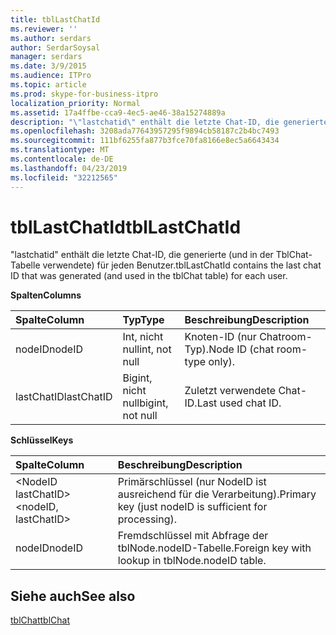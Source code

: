 ```yaml
---
title: tblLastChatId
ms.reviewer: ''
ms.author: serdars
author: SerdarSoysal
manager: serdars
ms.date: 3/9/2015
ms.audience: ITPro
ms.topic: article
ms.prod: skype-for-business-itpro
localization_priority: Normal
ms.assetid: 17a4ffbe-cca9-4ec5-ae46-38a15274889a
description: "\"lastchatid\" enthält die letzte Chat-ID, die generierte (und in der TblChat-Tabelle verwendete) für jeden Benutzer."
ms.openlocfilehash: 3208ada77643957295f9894cb58187c2b4bc7493
ms.sourcegitcommit: 111bf6255fa877b3fce70fa8166e8ec5a6643434
ms.translationtype: MT
ms.contentlocale: de-DE
ms.lasthandoff: 04/23/2019
ms.locfileid: "32212565"
---
```

# <a name="tbllastchatid"></a><span data-ttu-id="134bc-103">tblLastChatId</span><span class="sxs-lookup"><span data-stu-id="134bc-103">tblLastChatId</span></span>
 
<span data-ttu-id="134bc-104">"lastchatid" enthält die letzte Chat-ID, die generierte (und in der TblChat-Tabelle verwendete) für jeden Benutzer.</span><span class="sxs-lookup"><span data-stu-id="134bc-104">tblLastChatId contains the last chat ID that was generated (and used in the tblChat table) for each user.</span></span>
  
<span data-ttu-id="134bc-105">**Spalten**</span><span class="sxs-lookup"><span data-stu-id="134bc-105">**Columns**</span></span>

|<span data-ttu-id="134bc-106">**Spalte**</span><span class="sxs-lookup"><span data-stu-id="134bc-106">**Column**</span></span>|<span data-ttu-id="134bc-107">**Typ**</span><span class="sxs-lookup"><span data-stu-id="134bc-107">**Type**</span></span>|<span data-ttu-id="134bc-108">**Beschreibung**</span><span class="sxs-lookup"><span data-stu-id="134bc-108">**Description**</span></span>|
|:-----|:-----|:-----|
|<span data-ttu-id="134bc-109">nodeID</span><span class="sxs-lookup"><span data-stu-id="134bc-109">nodeID</span></span>  <br/> |<span data-ttu-id="134bc-110">Int, nicht null</span><span class="sxs-lookup"><span data-stu-id="134bc-110">int, not null</span></span>  <br/> |<span data-ttu-id="134bc-111">Knoten-ID (nur Chatroom-Typ).</span><span class="sxs-lookup"><span data-stu-id="134bc-111">Node ID (chat room-type only).</span></span>  <br/> |
|<span data-ttu-id="134bc-112">lastChatID</span><span class="sxs-lookup"><span data-stu-id="134bc-112">lastChatID</span></span>  <br/> |<span data-ttu-id="134bc-113">Bigint, nicht null</span><span class="sxs-lookup"><span data-stu-id="134bc-113">bigint, not null</span></span>  <br/> |<span data-ttu-id="134bc-114">Zuletzt verwendete Chat-ID.</span><span class="sxs-lookup"><span data-stu-id="134bc-114">Last used chat ID.</span></span>  <br/> |
   
<span data-ttu-id="134bc-115">**Schlüssel**</span><span class="sxs-lookup"><span data-stu-id="134bc-115">**Keys**</span></span>

|<span data-ttu-id="134bc-116">**Spalte**</span><span class="sxs-lookup"><span data-stu-id="134bc-116">**Column**</span></span>|<span data-ttu-id="134bc-117">**Beschreibung**</span><span class="sxs-lookup"><span data-stu-id="134bc-117">**Description**</span></span>|
|:-----|:-----|
|<span data-ttu-id="134bc-118">\<NodeID lastChatID\></span><span class="sxs-lookup"><span data-stu-id="134bc-118">\<nodeID, lastChatID\></span></span>  <br/> |<span data-ttu-id="134bc-119">Primärschlüssel (nur NodeID ist ausreichend für die Verarbeitung).</span><span class="sxs-lookup"><span data-stu-id="134bc-119">Primary key (just nodeID is sufficient for processing).</span></span>  <br/> |
|<span data-ttu-id="134bc-120">nodeID</span><span class="sxs-lookup"><span data-stu-id="134bc-120">nodeID</span></span>  <br/> |<span data-ttu-id="134bc-121">Fremdschlüssel mit Abfrage der tblNode.nodeID-Tabelle.</span><span class="sxs-lookup"><span data-stu-id="134bc-121">Foreign key with lookup in tblNode.nodeID table.</span></span>  <br/> |
   
## <a name="see-also"></a><span data-ttu-id="134bc-122">Siehe auch</span><span class="sxs-lookup"><span data-stu-id="134bc-122">See also</span></span>

[<span data-ttu-id="134bc-123">tblChat</span><span class="sxs-lookup"><span data-stu-id="134bc-123">tblChat</span></span>](tblchat.md)
